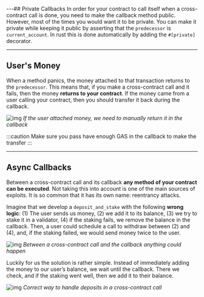---## Private Callbacks
In order for your contract to call itself when a cross-contract call is done, you need to make the callback method public. However, most of the times you would want it to be private. You can make it private while keeping it public by asserting that the `predecessor` is `current_account`. In rust this is done automatically by adding the `#[private]` decorator.

---

## User's Money
When a method panics, the money attached to that transaction returns to the `predecessor`. This means that, if you make a cross-contract call and it fails, then the money **returns to your contract**. If the money came from a user calling your contract, then you should transfer it back during the callback.

![img](https://miro.medium.com/max/1400/1*Hp4TOcaBqm9LS0wkgWw3nA.png)
*If the user attached money, we need to manually return it in the callback*

:::caution
Make sure you pass have enough GAS in the callback to make the transfer
:::

---

## Async Callbacks
Between a cross-contract call and its callback **any method of your contract can be executed**. Not taking this into account is one of the main sources of exploits. It is so common that it has its own name: reentrancy attacks.

Imagine that we develop a `deposit_and_stake` with the following **wrong logic**: (1) The user sends us money, (2) we add it to its balance, (3) we try to stake it in a validator, (4) if the staking fails, we remove the balance in the callback. Then, a user could schedule a call to withdraw between (2) and (4), and, if the staking failed, we would send money twice to the user.

![img](https://miro.medium.com/max/1400/1*VweWHQYGLBa70uceiWHLQA.png)
*Between a cross-contract call and the callback anything could happen*

Luckily for us the solution is rather simple. Instead of immediately adding the money to our user’s balance, we wait until the callback. There we check, and if the staking went well, then we add it to their balance.

![img](https://miro.medium.com/max/1400/1*o0YVDCp_7l-L3njJMGhU4w.png)
*Correct way to handle deposits in a cross-contract call*